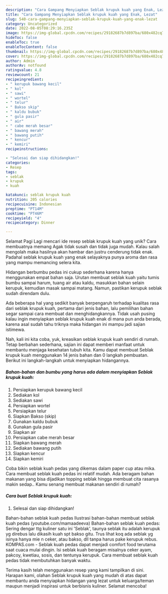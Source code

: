 ```yaml
---
description: "Cara Gampang Menyiapkan Seblak krupuk kuah yang Enak, Lezat"
title: "Cara Gampang Menyiapkan Seblak krupuk kuah yang Enak, Lezat"
slug: 540-cara-gampang-menyiapkan-seblak-krupuk-kuah-yang-enak-lezat
category: Uncategorized
date: 2022-08-05T08:29:16.235Z
image: https://img-global.cpcdn.com/recipes/29182687b7d897ba/680x482cq70/seblak-krupuk-kuah-foto-resep-utama.jpg
hideToc: false
enableToc: true
enableTocContent: false
thumbnail: https://img-global.cpcdn.com/recipes/29182687b7d897ba/680x482cq70/seblak-krupuk-kuah-foto-resep-utama.jpg
cover: https://img-global.cpcdn.com/recipes/29182687b7d897ba/680x482cq70/seblak-krupuk-kuah-foto-resep-utama.jpg
author: Admin
authorAv: notfound
ratingvalue: 4.8
reviewcount: 21
recipeingredient:
- " kerupuk bawang kecil"
- " kol"
- " sawi"
- " wortel"
- " telur"
- " Bakso skip"
- " kaldu bubuk"
- " gula pasir"
- " air"
- " cabe merah besar"
- " bawang merah"
- " bawang putih"
- " kencur"
- " kemiri"
recipeinstructions:

- "Selesai dan siap dihidangkan!"
categories:
- Resep
tags:
- seblak
- krupuk
- kuah

katakunci: seblak krupuk kuah 
nutrition: 205 calories
recipecuisine: Indonesian
preptime: "PT14M"
cooktime: "PT46M"
recipeyield: "4"
recipecategory: Dinner

---
```



Selamat Pagi Lagi mencari ide resep seblak krupuk kuah yang unik? Cara membuatnya memang Agak tidak susah dan tidak juga mudah. Kalau salah mengolah maka hasilnya akan hambar dan justru cenderung tidak enak. Padahal seblak krupuk kuah yang enak selayaknya punya aroma dan rasa yang mampu memancing selera kita.


Hidangan berbumbu pedas ini cukup sederhana karena hanya menggunakan empat bahan saja. Urutan membuat seblak kuah yaitu tumis bumbu sampai harum, tuang air atau kaldu, masukkan bahan selain kerupuk, kemudian masak sampai matang. Namun, pastikan kerupuk seblak sudah direndam dulu.

Ada beberapa hal yang sedikit banyak berpengaruh terhadap kualitas rasa dari seblak krupuk kuah, pertama dari jenis bahan, lalu pemilihan bahan segar sampai cara membuat dan menghidangkannya. Tidak usah pusing kalau ingin menyiapkan seblak krupuk kuah enak di mana pun anda berada, karena asal sudah tahu triknya maka hidangan ini mampu jadi sajian istimewa.


Nah, kali ini kita coba, yuk, kreasikan seblak krupuk kuah sendiri di rumah. Tetap berbahan sederhana, sajian ini dapat memberi manfaat untuk membantu menjaga kesehatan tubuh kita. Kamu dapat membuat Seblak krupuk kuah menggunakan 14 jenis bahan dan 0 langkah pembuatan. Berikut ini langkah-langkah untuk menyiapkan hidangannya.

<!--inarticleads1-->

##### Bahan-bahan dan bumbu yang harus ada dalam menyiapkan Seblak krupuk kuah:

1. Persiapkan  kerupuk bawang kecil
1. Sediakan  kol
1. Sediakan  sawi
1. Persiapkan  wortel
1. Persiapkan  telur
1. Siapkan  Bakso (skip)
1. Gunakan  kaldu bubuk
1. Gunakan  gula pasir
1. Siapkan  air
1. Persiapkan  cabe merah besar
1. Siapkan  bawang merah
1. Sediakan  bawang putih
1. Siapkan  kencur
1. Siapkan  kemiri


Coba bikin seblak kuah pedas yang dikemas dalam paper cup atau mika. Cara membuat seblak kuah pedas ini relatif mudah. Ada beragam bahan makanan yang bisa dijadikan topping seblak hingga membuat cita rasanya makin sedap.. Kamu senang membuat makanan sendiri di rumah? 

<!--inarticleads2-->

##### Cara buat Seblak krupuk kuah:


1. Selesai dan siap dihidangkan!

Bahan-bahan seblak kuah pedas Ilustrasi bahan-bahan membuat seblak kuah pedas (youtube.com/mamaadeeva) Bahan-bahan seblak kuah pedas: Sering dengar ttg kuliner satu ini &#39;Seblak&#39;, taunya seblak itu adalah kerupuk yg direbus lalu dikasih kuah spt bakso gitu. Trus lihat koq ada seblak yg isinya hanya mie n ceker, atau bakso, dll tanpa harus pake kerupuk rebus. KOMPAS.com - Seblak kuah pedas dapat menjadi comfort food terutama saat cuaca mulai dingin. Isi seblak kuah beragam misalnya ceker ayam, pakcoy, kwetiau, sosis, dan tentunya kerupuk. Cara membuat seblak kuah pedas tidak membutuhkan banyak waktu. 

Terima kasih telah menggunakan resep yang kami tampilkan di sini. Harapan kami, olahan Seblak krupuk kuah yang mudah di atas dapat membantu anda menyiapkan hidangan yang lezat untuk keluarga/teman maupun menjadi inspirasi untuk berbisnis kuliner. Selamat mencoba!
